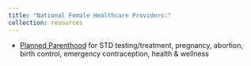 ```yaml
---
title: "National Female Healthcare Providers:"
collection: resources
---
```

* [Planned Parenthood](https://www.plannedparenthood.org/) for STD testing/treatment, pregnancy, abortion, birth control, emergency contraception, health & wellness
